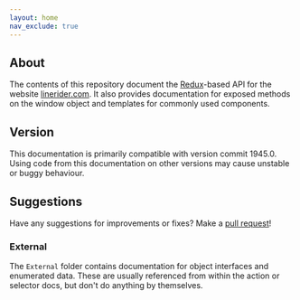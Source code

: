 ```yaml
---
layout: home
nav_exclude: true
---
```


## About

The contents of this repository document the [Redux](https://redux.js.org/)-based API for the website [linerider.com](https://www.linerider.com). It also provides documentation for exposed methods on the window object and templates for commonly used components.

## Version

This documentation is primarily compatible with version commit 1945.0. Using code from this documentation on other versions may cause unstable or buggy behaviour.

## Suggestions

Have any suggestions for improvements or fixes? Make a [pull request](https://github.com/Malizma333/lr-userscript-library/compare)!

### External

The `External` folder contains documentation for object interfaces and enumerated data. These are usually referenced from within the action or selector docs, but don't do anything by themselves.